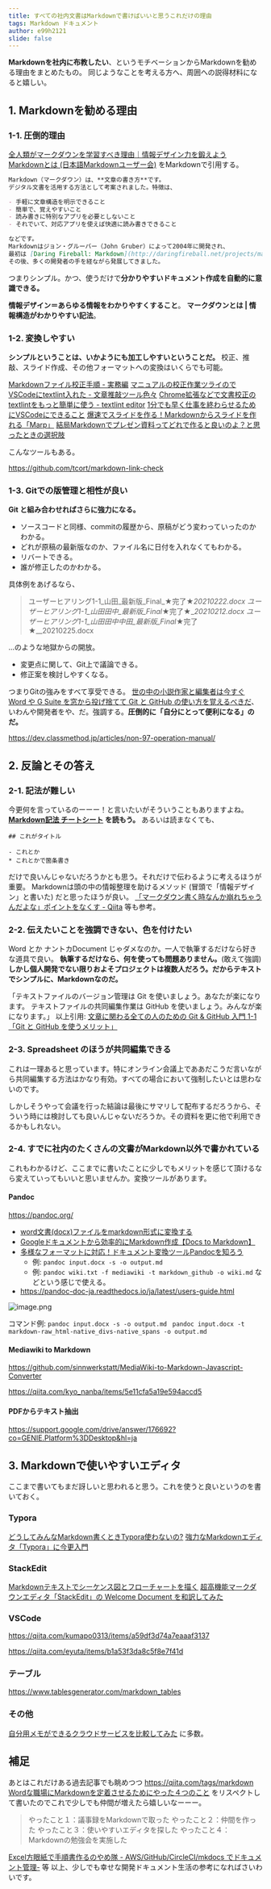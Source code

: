 ```yaml
---
title: すべての社内文書はMarkdownで書けばいいと思うこれだけの理由
tags: Markdown ドキュメント
author: e99h2121
slide: false
---
```

**Markdownを社内に布教したい**、というモチベーションからMarkdownを勧める理由をまとめたもの。
同じようなことを考える方へ、周囲への説得材料になると嬉しい。

## 1. Markdownを勧める理由
### 1-1. 圧倒的理由

[全人類がマークダウンを学習すべき理由｜情報デザイン力を鍛えよう](https://note.com/smartcamp_design/n/nd9e58517f07e)
[Markdownとは (日本語Markdownユーザー会)](http://www.markdown.jp/what-is-markdown/) をMarkdownで引用する。

```引用.md
Markdown（マークダウン）は、**文章の書き方**です。
デジタル文書を活用する方法として考案されました。特徴は、

- 手軽に文章構造を明示できること
- 簡単で、覚えやすいこと
- 読み書きに特別なアプリを必要としないこと
- それでいて、対応アプリを使えば快適に読み書きできること

などです。
Markdownはジョン・グルーバー（John Gruber）によって2004年に開発され、
最初は [Daring Fireball: Markdown](http://daringfireball.net/projects/markdown/) で公開されました。
その後、多くの開発者の手を経ながら発展してきました。
```
つまりシンプル。かつ、使うだけで**分かりやすいドキュメント作成を自動的に意識できる。**

**情報デザイン＝あらゆる情報をわかりやすくすること**。
**マークダウンとは | 情報構造がわかりやすい記法**。

### 1-2. 変換しやすい

**シンプルということは、いかようにも加工しやすいということだ。**
校正、推敲、スライド作成、その他フォーマットへの変換はいくらでも可能。

[Markdownファイル校正手順 - 実務編](https://qiita.com/e99h2121/items/2b7aaa1625db2785d3bd)
[マニュアルの校正作業ツライのでVSCodeにtextlint入れた - 文章推敲ツール色々](https://qiita.com/e99h2121/items/9024b2dbe5741b44f137)
[Chrome拡張などで文書校正のtextlintをもっと簡単に使う - textlint editor](https://qiita.com/e99h2121/items/10958410fc19f915d30d)
[1分でも早く仕事を終わらせるためにVSCodeにできること](https://qiita.com/EaE/items/4ca1b35396eba682a86f)
[爆速でスライドを作る！Markdownからスライドを作れる「Marp」](https://qiita.com/msp0310/items/0e54f69457f81bc64754)
[結局Markdownでプレゼン資料ってどれで作ると良いのよ？と思ったときの選択肢](https://qiita.com/e99h2121/items/de4a7aa2409b54e42817)

こんなツールもある。

https://github.com/tcort/markdown-link-check




### 1-3. Gitでの版管理と相性が良い
**Git と組み合わせればさらに強力になる。**

- ソースコードと同様、commitの履歴から、原稿がどう変わっていったのかわかる。
- どれが原稿の最新版なのか、ファイル名に日付を入れなくてもわかる。 
- リバートできる。
- 誰が修正したのかわかる。

具体例をあげるなら、

> ユーザーヒアリング1-1_山田_最新版_Final_★完了★_20210222.docx
> ユーザーヒアリング1-1_山田田中_最新版_Final_★完了★__20210212.docx
> ユーザーヒアリング1-1_山田田中中田_最新版_Final_★完了★__20210225.docx

...のような地獄からの開放。

- 変更点に関して、Git上で議論できる。
- 修正案を検討しやすくなる。


つまりGitの強みをすべて享受できる。
[世の中の小説作家と編集者は今すぐ Word や G Suite を窓から投げ捨てて Git と GitHub の使い方を覚えるべきだ](https://qiita.com/ktkraoichi/items/f6ad43c2da0b3136d6be)、いわんや開発者をや、だ。強調する。**圧倒的に「自分にとって便利になる」のだ。**


https://dev.classmethod.jp/articles/non-97-operation-manual/



## 2. 反論とその答え
### 2-1. 記法が難しい
今更何を言っているのーーー！と言いたいがそういうこともありますよね。
**[Markdown記法 チートシート](https://qiita.com/Qiita/items/c686397e4a0f4f11683d) を読もう。**
あるいは読まなくても、

```
## これがタイトル
```

```
- これとか
* これとかで箇条書き
```
だけで良いんじゃないだろうかとも思う。それだけで伝わるように考えるほうが重要。
Markdownは頭の中の情報整理を助けるメソッド (冒頭で「情報デザイン」と書いた) だと思ったほうが良い。
[「マークダウン書く時なんか崩れちゃうんだよな」ポイントをなくす - Qiita](https://qiita.com/aizawa213/items/0d9ae989a94e3943942a) 等も参考。

### 2-2. 伝えたいことを強調できない、色を付けたい
Word とか ナントカDocument じゃダメなのか。一人で執筆するだけなら好きな道具で良い。
**執筆するだけなら、何を使っても問題ありません。**(敢えて強調) 
**しかし個人開発でない限りおよそプロジェクトは複数人だろう。だからテキストでシンプルに、Markdownなのだ。**

「テキストファイルのバージョン管理は Git を使いましょう。あなたが楽になります。
テキストファイルの共同編集作業は GitHub を使いましょう。みんなが楽になります。」
以上引用: [文章に関わる全ての人のための Git & GitHub 入門 1-1「Git と GitHub を使うメリット」](https://qiita.com/ktkraoichi/items/6b31644e4832882310d8#27-word-%E3%81%A8%E3%81%8B-google-document-%E3%81%98%E3%82%83%E3%83%80%E3%83%A1)


### 2-3. Spreadsheet のほうが共同編集できる
これは一理あると思っています。特にオンライン会議上でああだこうだ言いながら共同編集する方法はかなり有効。すべての場合において強制したいとは思わないのです。

しかしそうやって会議を行った結論は最後にサマリして配布するだろうから、そういう時には検討しても良いんじゃないだろうか。その資料を更に他で利用できるかもしれない。

### 2-4. すでに社内のたくさんの文書がMarkdown以外で書かれている
これもわかるけど、ここまでに書いたことに少しでもメリットを感じて頂けるなら変えていってもいいと思いませんか。変換ツールがあります。

#### Pandoc 

https://pandoc.org/


- [word文書(docx)ファイルをmarkdown形式に変換する](https://qiita.com/kinagaki/items/460577f46529484d720e)
- [Googleドキュメントから効率的にMarkdown作成【Docs to Markdown】](https://qiita.com/lilacs/items/450a4c14b978ddee4a88)
- [多様なフォーマットに対応！ドキュメント変換ツールPandocを知ろう](https://qiita.com/sky_y/items/80bcd0f353ef5b8980ee)
    - 例: `pandoc input.docx -s -o output.md` 
    - 例: `pandoc wiki.txt -f mediawiki -t markdown_github -o wiki.md` などという感じで使える。
- https://pandoc-doc-ja.readthedocs.io/ja/latest/users-guide.html

![image.png](https://qiita-image-store.s3.ap-northeast-1.amazonaws.com/0/93824/cff8e42e-a12a-934e-bad1-1aa47d374287.png)

コマンド例: 
`pandoc input.docx -s -o output.md `
`pandoc input.docx -t markdown-raw_html-native_divs-native_spans -o output.md `


#### Mediawiki to Markdown 

https://github.com/sinnwerkstatt/MediaWiki-to-Markdown-Javascript-Converter

https://qiita.com/kyo_nanba/items/5e11cfa5a19e594accd5


#### PDFからテキスト抽出

https://support.google.com/drive/answer/176692?co=GENIE.Platform%3DDesktop&hl=ja



## 3. Markdownで使いやすいエディタ

ここまで書いてもまだ訝しいと思われると思う。これを使うと良いというのを書いておく。


### Typora
[どうしてみんなMarkdown書くときTypora使わないの?](https://qiita.com/AnchorBlues/items/532dba54cd2f0465af97)
[強力なMarkdownエディタ「Typora」に今更入門](https://qiita.com/4_mio_11/items/223326c3289f6b2c2a07)

### StackEdit
[Markdownテキストでシーケンス図とフローチャートを描く](https://qiita.com/ka215/items/a709665cb34c505ccf1f)
[超高機能マークダウンエディタ「StackEdit」の Welcome Document を和訳してみた](https://qiita.com/ka215/items/9a7768609b88c5df8ef6)

### VSCode 
https://qiita.com/kumapo0313/items/a59df3d74a7eaaaf3137

https://qiita.com/eyuta/items/b1a53f3da8c5f8e7f41d


### テーブル
https://www.tablesgenerator.com/markdown_tables

### その他
[自分用メモができるクラウドサービスを比較してみた](https://qiita.com/fuwamaki/items/6af4b8d7710a4fd579cb) に多数。



## 補足

あとはこれだけある過去記事でも眺めつつ
https://qiita.com/tags/markdown
[Wordな職場にMarkdownを定着させるためにやった４つのこと](https://qiita.com/segur/items/915aee79a5ba0c5f847b) をリスペクトして書いたのでこれで少しでも仲間が増えたら嬉しいなーーー。

> やったこと１：議事録をMarkdownで取った
やったこと２：仲間を作った
やったこと３：使いやすいエディタを探した
やったこと４：Markdownの勉強会を実施した

[Excel方眼紙で手順書作るのやめ隊 - AWS/GitHub/CircleCI/mkdocs でドキュメント管理-](https://qiita.com/hassaku_63/items/83daf4dac111f0b5390f) 等
以上、少しでも幸せな開発ドキュメント生活の参考になればさいわいです。
